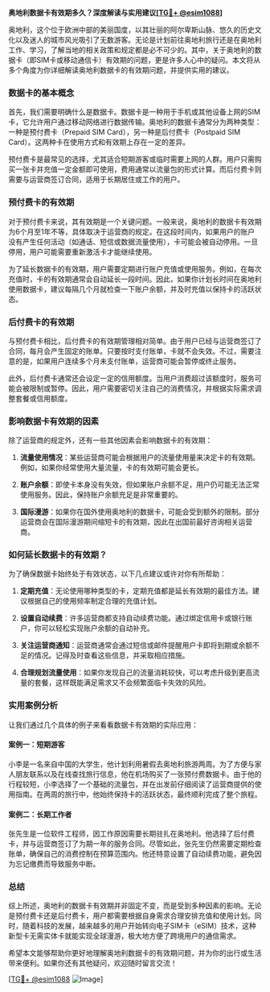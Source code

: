 **奥地利数据卡有效期多久？深度解读与实用建议[[TG💪+ @esim1088](https://t.me/s/esim1088)]**

奥地利，这个位于欧洲中部的美丽国度，以其壮丽的阿尔卑斯山脉、悠久的历史文化以及迷人的城市风光吸引了无数游客。无论是计划前往奥地利旅行还是在奥地利工作、学习，了解当地的相关政策和规定都是必不可少的。其中，关于奥地利的数据卡（即SIM卡或移动通信卡）有效期的问题，更是许多人心中的疑问。本文将从多个角度为你详细解读奥地利数据卡的有效期问题，并提供实用的建议。

### 数据卡的基本概念

首先，我们需要明确什么是数据卡。数据卡是一种用于手机或其他设备上网的SIM卡，它允许用户通过移动网络进行数据传输。奥地利的数据卡通常分为两种类型：一种是预付费卡（Prepaid SIM Card），另一种是后付费卡（Postpaid SIM Card）。这两种卡在使用方式和有效期上存在一定的差异。

预付费卡是最常见的选择，尤其适合短期游客或临时需要上网的人群。用户只需购买一张卡并充值一定金额即可使用，费用通常以流量包的形式计算。而后付费卡则需要与运营商签订合同，适用于长期居住或工作的用户。

### 预付费卡的有效期

对于预付费卡来说，其有效期是一个关键问题。一般来说，奥地利的数据卡有效期为6个月至1年不等，具体取决于运营商的规定。在这段时间内，如果用户的账户没有产生任何活动（如通话、短信或数据流量使用），卡可能会被自动停用。一旦停用，用户可能需要重新激活卡才能继续使用。

为了延长数据卡的有效期，用户需要定期进行账户充值或使用服务。例如，在每次充值时，卡的有效期通常会自动延长一段时间。因此，如果你计划长时间在奥地利使用数据卡，建议每隔几个月就检查一下账户余额，并及时充值以保持卡的活跃状态。

### 后付费卡的有效期

与预付费卡相比，后付费卡的有效期管理相对简单。由于用户已经与运营商签订了合同，每月会产生固定的账单。只要按时支付账单，卡就不会失效。不过，需要注意的是，如果用户连续多个月未支付账单，运营商可能会暂停或终止服务。

此外，后付费卡通常还会设定一定的信用额度。当用户消费超过该额度时，服务可能会被限制或暂停。因此，用户需要密切关注自己的消费情况，并根据实际需求调整套餐或信用额度。

### 影响数据卡有效期的因素

除了运营商的规定外，还有一些其他因素会影响数据卡的有效期：

1. **流量使用情况**：某些运营商可能会根据用户的流量使用量来决定卡的有效期。例如，如果你经常使用大量流量，卡的有效期可能会更长。
   
2. **账户余额**：即使卡本身没有失效，但如果账户余额不足，用户仍可能无法正常使用服务。因此，保持账户余额充足是非常重要的。

3. **国际漫游**：如果你在国外使用奥地利的数据卡，可能会受到额外的限制。部分运营商会在国际漫游期间缩短卡的有效期，因此在出国前最好咨询相关运营商。

### 如何延长数据卡的有效期？

为了确保数据卡始终处于有效状态，以下几点建议或许对你有所帮助：

1. **定期充值**：无论使用哪种类型的卡，定期充值都是延长有效期的最佳方法。建议根据自己的使用频率制定合理的充值计划。

2. **设置自动续费**：许多运营商都支持自动续费功能。通过绑定信用卡或银行账户，你可以轻松实现账户余额的自动补充。

3. **关注运营商通知**：运营商通常会通过短信或邮件提醒用户卡即将到期或余额不足的情况。记得及时查看这些信息，并采取相应措施。

4. **合理规划流量使用**：如果你发现自己的流量消耗较快，可以考虑升级到更高流量的套餐，这样既能满足需求又不会频繁面临卡失效的风险。

### 实用案例分析

让我们通过几个具体的例子来看看数据卡有效期的实际应用：

#### 案例一：短期游客
小李是一名来自中国的大学生，他计划利用暑假去奥地利旅游两周。为了方便与家人朋友联系以及在线查找旅行信息，他在机场购买了一张预付费数据卡。由于他的行程较短，小李选择了一个基础的流量包，并在出发前仔细阅读了运营商提供的使用指南。在两周的旅行中，他始终保持卡的活跃状态，最终顺利完成了整个旅程。

#### 案例二：长期工作者
张先生是一位软件工程师，因工作原因需要长期驻扎在奥地利。他选择了后付费卡，并与运营商签订了为期一年的服务合同。尽管如此，张先生仍然需要定期检查账单，确保自己的消费控制在预算范围内。他还特意设置了自动续费功能，避免因为忘记缴费而导致服务中断。

### 总结

综上所述，奥地利的数据卡有效期并非固定不变，而是受到多种因素的影响。无论是预付费卡还是后付费卡，用户都需要根据自身需求合理安排充值和使用计划。同时，随着科技的发展，越来越多的用户开始转向电子SIM卡（eSIM）技术，这种新型卡无需实体卡就能实现全球漫游，极大地方便了跨境用户的通信需求。

希望本文能够帮助你更好地理解奥地利数据卡的有效期问题，并为你的出行或生活带来便利。如果你还有其他疑问，欢迎随时留言交流！

[[TG💪+ @esim1088](https://t.me/s/esim1088) ![Image](https://i.postimg.cc/4NQfJmqS/Snipaste-2025-05-13-00-14-12.png)]
